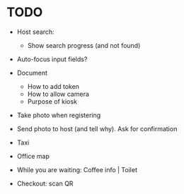 # TODO

- Host search:
  - Show search progress (and not found)
- Auto-focus input fields?
- Document
  - How to add token
  - How to allow camera
  - Purpose of kiosk

- Take photo when registering
- Send photo to host (and tell why). Ask for confirmation
- Taxi
- Office map
- While you are waiting: Coffee info | Toilet
- Checkout: scan QR